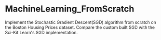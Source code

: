 # MachineLearning_FromScratch
Implement the Stochastic Gradient Descent(SGD) algorithm from scratch on the Boston Housing Prices dataset.
Compare the custom built SGD with the Sci-Kit Learn's SGD implementation.
